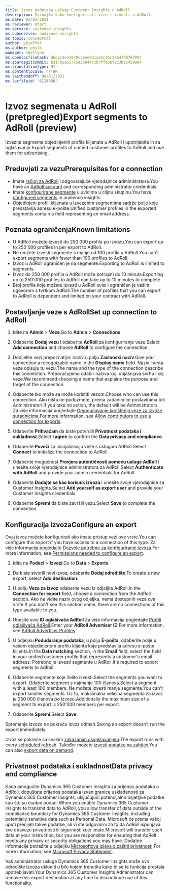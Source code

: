 ```yaml
---
title: Izvoz podataka usluge Customer Insights u AdRoll
description: Saznajte kako konfigurirati vezu i izvesti u AdRoll.
ms.date: 03/03/2021
ms.reviewer: mhart
ms.service: customer-insights
ms.subservice: audience-insights
ms.topic: conceptual
author: pkieffer
ms.author: philk
manager: shellyha
ms.openlocfilehash: dbebc3ee3978ca6ee9d1ad1c15c226479876709f
ms.sourcegitcommit: 831765a55775d358447cb7ffa56f2c3b85459084
ms.translationtype: HT
ms.contentlocale: hr-HR
ms.lasthandoff: 06/01/2021
ms.locfileid: "6124356"
---
```

# <a name="export-segments-to-adroll-preview"></a><span data-ttu-id="6d5da-103">Izvoz segmenata u AdRoll (pretpregled)</span><span class="sxs-lookup"><span data-stu-id="6d5da-103">Export segments to AdRoll (preview)</span></span>

<span data-ttu-id="6d5da-104">Izvezite segmente objedinjenih profila klijenata u AdRoll i upotrijebite ih za oglašavanje.</span><span class="sxs-lookup"><span data-stu-id="6d5da-104">Export segments of unified customer profiles to AdRoll and use them for advertising.</span></span> 

## <a name="prerequisites-for-a-connection"></a><span data-ttu-id="6d5da-105">Preduvjeti za vezu</span><span class="sxs-lookup"><span data-stu-id="6d5da-105">Prerequisites for a connection</span></span>

-   <span data-ttu-id="6d5da-106">Imate [račun za AdRoll](https://www.adroll.com/) i odgovarajuće vjerodajnice administratora.</span><span class="sxs-lookup"><span data-stu-id="6d5da-106">You have an [AdRoll account](https://www.adroll.com/) and corresponding administrator credentials.</span></span>
-   <span data-ttu-id="6d5da-107">Imate [konfigurirane segmente](segments.md) u uvidima u ciljnu skupinu.</span><span class="sxs-lookup"><span data-stu-id="6d5da-107">You have [configured segments](segments.md) in audience insights.</span></span>
-   <span data-ttu-id="6d5da-108">Objedinjeni profili klijenata u izvezenim segmentima sadrže polje koje predstavlja adresu e-pošte.</span><span class="sxs-lookup"><span data-stu-id="6d5da-108">Unified customer profiles in the exported segments contain a field representing an email address.</span></span>

## <a name="known-limitations"></a><span data-ttu-id="6d5da-109">Poznata ograničenja</span><span class="sxs-lookup"><span data-stu-id="6d5da-109">Known limitations</span></span>

- <span data-ttu-id="6d5da-110">U AdRoll možete izvesti do 250 000 profila po izvozu.</span><span class="sxs-lookup"><span data-stu-id="6d5da-110">You can export up to 250'000 profiles in per export to AdRoll.</span></span>
- <span data-ttu-id="6d5da-111">Ne možete izvesti segmente s manje od 100 profila u AdRoll.</span><span class="sxs-lookup"><span data-stu-id="6d5da-111">You can't export segments with fewer than 100 profiles to AdRoll.</span></span> 
- <span data-ttu-id="6d5da-112">Izvoz u AdRoll ograničen je na segmente.</span><span class="sxs-lookup"><span data-stu-id="6d5da-112">Exporting to AdRoll is limited to segments.</span></span>
- <span data-ttu-id="6d5da-113">Izvoz do 250 000 profila u AdRoll može potrajati do 10 minuta.</span><span class="sxs-lookup"><span data-stu-id="6d5da-113">Exporting up to 250'000 profiles to AdRoll can take up to 10 minutes to complete.</span></span> 
- <span data-ttu-id="6d5da-114">Broj profila koje možete izvesti u AdRoll ovisi i ograničen je vašim ugovorom s tvrtkom AdRoll.</span><span class="sxs-lookup"><span data-stu-id="6d5da-114">The number of profiles that you can export to AdRoll is dependent and limited on your contract with AdRoll.</span></span>

## <a name="set-up-connection-to-adroll"></a><span data-ttu-id="6d5da-115">Postavljanje veze s AdRoll</span><span class="sxs-lookup"><span data-stu-id="6d5da-115">Set up connection to AdRoll</span></span>

1. <span data-ttu-id="6d5da-116">Idite na **Admin** > **Veze**.</span><span class="sxs-lookup"><span data-stu-id="6d5da-116">Go to **Admin** > **Connections**.</span></span>

1. <span data-ttu-id="6d5da-117">Odaberite **Dodaj vezu** i odaberite **AdRoll** za konfiguriranje veze.</span><span class="sxs-lookup"><span data-stu-id="6d5da-117">Select **Add connection** and choose **AdRoll** to configure the connection.</span></span>

1. <span data-ttu-id="6d5da-118">Dodijelite vezi prepoznatljivi naziv u polju **Zaslonski naziv**.</span><span class="sxs-lookup"><span data-stu-id="6d5da-118">Give your connection a recognizable name in the **Display name** field.</span></span> <span data-ttu-id="6d5da-119">Naziv i vrsta veze opisuju tu vezu.</span><span class="sxs-lookup"><span data-stu-id="6d5da-119">The name and the type of the connection describe this connection.</span></span> <span data-ttu-id="6d5da-120">Preporučujemo odabir naziva koji objašnjava svrhu i cilj veze.</span><span class="sxs-lookup"><span data-stu-id="6d5da-120">We recommend choosing a name that explains the purpose and target of the connection.</span></span>

1. <span data-ttu-id="6d5da-121">Odaberite tko može se može koristiti vezom.</span><span class="sxs-lookup"><span data-stu-id="6d5da-121">Choose who can use this connection.</span></span> <span data-ttu-id="6d5da-122">Ako ništa ne poduzmete, prema zadanim će postavkama biti Administratori.</span><span class="sxs-lookup"><span data-stu-id="6d5da-122">If you take no action, the default will be Administrators.</span></span> <span data-ttu-id="6d5da-123">Za više informacija pogledajte [Omogućavanje korištenja veze za izvoze suradnicima](connections.md#allow-contributors-to-use-a-connection-for-exports).</span><span class="sxs-lookup"><span data-stu-id="6d5da-123">For more information, see [Allow contributors to use a connection for exports](connections.md#allow-contributors-to-use-a-connection-for-exports).</span></span>

1. <span data-ttu-id="6d5da-124">Odaberite **Prihvaćam** da biste potvrdili **Privatnost podataka i sukladnost**.</span><span class="sxs-lookup"><span data-stu-id="6d5da-124">Select **I agree** to confirm the **Data privacy and compliance**.</span></span>

1. <span data-ttu-id="6d5da-125">Odaberite **Poveži** za inicijalizaciju veze s uslugom AdRoll.</span><span class="sxs-lookup"><span data-stu-id="6d5da-125">Select **Connect** to initialize the connection to AdRoll.</span></span>

1. <span data-ttu-id="6d5da-126">Odaberite mogućnost **Provjera autentičnosti pomoću usluge AdRoll** i unesite svoje vjerodajnice administratora za AdRoll.</span><span class="sxs-lookup"><span data-stu-id="6d5da-126">Select **Authenticate with AdRoll** and provide your admin credentials for AdRoll.</span></span> 

1. <span data-ttu-id="6d5da-127">Odaberite **Dodajte se kao korisnik izvoza** i unesite svoje vjerodajnice za Customer Insights.</span><span class="sxs-lookup"><span data-stu-id="6d5da-127">Select **Add yourself as export user** and provide your Customer Insights credentials.</span></span>

1. <span data-ttu-id="6d5da-128">Odaberite **Spremi** da biste završili vezu.</span><span class="sxs-lookup"><span data-stu-id="6d5da-128">Select **Save** to complete the connection.</span></span>

## <a name="configure-an-export"></a><span data-ttu-id="6d5da-129">Konfiguracija izvoza</span><span class="sxs-lookup"><span data-stu-id="6d5da-129">Configure an export</span></span>

<span data-ttu-id="6d5da-130">Ovaj izvoz možete konfigurirati ako imate pristup vezi ove vrste.</span><span class="sxs-lookup"><span data-stu-id="6d5da-130">You can configure this export if you have access to a connection of this type.</span></span> <span data-ttu-id="6d5da-131">Za više informacija pogledajte [Dozvole potrebne za konfiguriranje izvoza](export-destinations.md#set-up-a-new-export).</span><span class="sxs-lookup"><span data-stu-id="6d5da-131">For more information, see [Permissions needed to configure an export](export-destinations.md#set-up-a-new-export).</span></span>

1. <span data-ttu-id="6d5da-132">Idite na **Podaci** > **Izvozi**.</span><span class="sxs-lookup"><span data-stu-id="6d5da-132">Go to **Data** > **Exports**.</span></span>

1. <span data-ttu-id="6d5da-133">Da biste stvorili novi izvoz, odaberite **Dodaj odredište**.</span><span class="sxs-lookup"><span data-stu-id="6d5da-133">To create a new export, select **Add destination**.</span></span>

1. <span data-ttu-id="6d5da-134">U polju **Veza za izvoz** odaberite vezu iz odjeljka AdRoll.</span><span class="sxs-lookup"><span data-stu-id="6d5da-134">In the **Connection for export** field, choose a connection from the AdRoll section.</span></span> <span data-ttu-id="6d5da-135">Ako ne vidite naziv ovog odjeljka, nema dostupnih veza ove vrste.</span><span class="sxs-lookup"><span data-stu-id="6d5da-135">If you don't see this section name, there are no connections of this type available to you.</span></span>

1. <span data-ttu-id="6d5da-136">Unesite svoj **ID oglašivača AdRoll** Za više informacija pogledajte [Profili oglašivača AdRoll](https://help.adroll.com/hc/articles/212011838-Advertiser-Profiles).</span><span class="sxs-lookup"><span data-stu-id="6d5da-136">Enter your **AdRoll Advertiser ID** For more information, see [AdRoll Advertiser Profiles](https://help.adroll.com/hc/articles/212011838-Advertiser-Profiles).</span></span>

3. <span data-ttu-id="6d5da-137">U odjeljku **Podudaranje podataka**, u polju **E-pošta**, odaberite polje u vašem objedinjenom profilu klijenta koje predstavlja adresu e-pošte klijenta.</span><span class="sxs-lookup"><span data-stu-id="6d5da-137">In the **Data matching** section, in the **Email** field, select the field in your unified customer profile that represents a customer's email address.</span></span> <span data-ttu-id="6d5da-138">Potrebno je izvesti segmente u AdRoll.</span><span class="sxs-lookup"><span data-stu-id="6d5da-138">It's required to export segments to AdRoll.</span></span>

1. <span data-ttu-id="6d5da-139">Odaberite segmente koje želite izvesti.</span><span class="sxs-lookup"><span data-stu-id="6d5da-139">Select the segments you want to export.</span></span> <span data-ttu-id="6d5da-140">Odaberite segment s najmanje 100 članova.</span><span class="sxs-lookup"><span data-stu-id="6d5da-140">Select a segment with a least 100 members.</span></span> <span data-ttu-id="6d5da-141">Ne možete izvesti manje segmente.</span><span class="sxs-lookup"><span data-stu-id="6d5da-141">You can't export smaller segments.</span></span> <span data-ttu-id="6d5da-142">Uz to, maksimalna veličina segmenta za izvoz je 250 000 članova po izvozu.</span><span class="sxs-lookup"><span data-stu-id="6d5da-142">Additionally the maximum size of a segment to export is 250'000 members per export.</span></span> 

1. <span data-ttu-id="6d5da-143">Odaberite **Spremi**.</span><span class="sxs-lookup"><span data-stu-id="6d5da-143">Select **Save**.</span></span>

<span data-ttu-id="6d5da-144">Spremanje izvoza ne pokreće izvoz odmah.</span><span class="sxs-lookup"><span data-stu-id="6d5da-144">Saving an export doesn't run the export immediately.</span></span>

<span data-ttu-id="6d5da-145">Izvoz se pokreće sa svakim [zakazanim osvježavanjem](system.md#schedule-tab).</span><span class="sxs-lookup"><span data-stu-id="6d5da-145">The export runs with every [scheduled refresh](system.md#schedule-tab).</span></span> <span data-ttu-id="6d5da-146">Također možete [izvesti podatke na zahtjev](export-destinations.md#run-exports-on-demand).</span><span class="sxs-lookup"><span data-stu-id="6d5da-146">You can also [export data on demand](export-destinations.md#run-exports-on-demand).</span></span> 


## <a name="data-privacy-and-compliance"></a><span data-ttu-id="6d5da-147">Privatnost podataka i sukladnost</span><span class="sxs-lookup"><span data-stu-id="6d5da-147">Data privacy and compliance</span></span>

<span data-ttu-id="6d5da-148">Kada omogućite Dynamics 365 Customer Insights za prijenos podataka u AdRoll, dopuštate prijenos podataka izvan granice usklađenosti za Dynamics 365 Customer Insights, uključujući potencijalno osjetljive podatke kao što su osobni podaci.</span><span class="sxs-lookup"><span data-stu-id="6d5da-148">When you enable Dynamics 365 Customer Insights to transmit data to AdRoll, you allow transfer of data outside of the compliance boundary for Dynamics 365 Customer Insights, including potentially sensitive data such as Personal Data.</span></span> <span data-ttu-id="6d5da-149">Microsoft će prema vašoj uputi prenijeti takve podatke, ali vi ste odgovorni za to da AdRoll ispunjava sve obaveze privatnosti ili sigurnosti koje imate.</span><span class="sxs-lookup"><span data-stu-id="6d5da-149">Microsoft will transfer such data at your instruction, but you are responsible for ensuring that AdRoll meets any privacy or security obligations you may have.</span></span> <span data-ttu-id="6d5da-150">Dodatne informacije potražite u odjeljku [Microsoftova izjava o zaštiti privatnosti](https://go.microsoft.com/fwlink/?linkid=396732).</span><span class="sxs-lookup"><span data-stu-id="6d5da-150">For more information, see [Microsoft Privacy Statement](https://go.microsoft.com/fwlink/?linkid=396732).</span></span>

<span data-ttu-id="6d5da-151">Vaš administrator usluge Dynamics 365 Customer Insights može ovo odredište izvoza ukloniti u bilo kojem trenutku kako bi se ta funkcija prestala upotrebljavati.</span><span class="sxs-lookup"><span data-stu-id="6d5da-151">Your Dynamics 365 Customer Insights Administrator can remove this export destination at any time to discontinue use of this functionality.</span></span>
